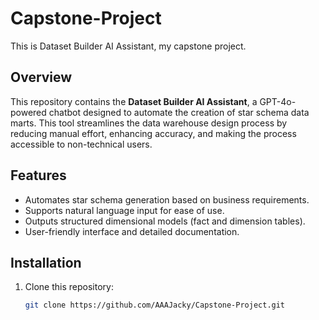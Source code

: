 # Capstone-Project
This is Dataset Builder AI Assistant, my capstone project.

## Overview
This repository contains the **Dataset Builder AI Assistant**, a GPT-4o-powered chatbot designed to automate the creation of star schema data marts. This tool streamlines the data warehouse design process by reducing manual effort, enhancing accuracy, and making the process accessible to non-technical users.

## Features
- Automates star schema generation based on business requirements.
- Supports natural language input for ease of use.
- Outputs structured dimensional models (fact and dimension tables).
- User-friendly interface and detailed documentation.

## Installation
1. Clone this repository:
   ```bash
   git clone https://github.com/AAAJacky/Capstone-Project.git
